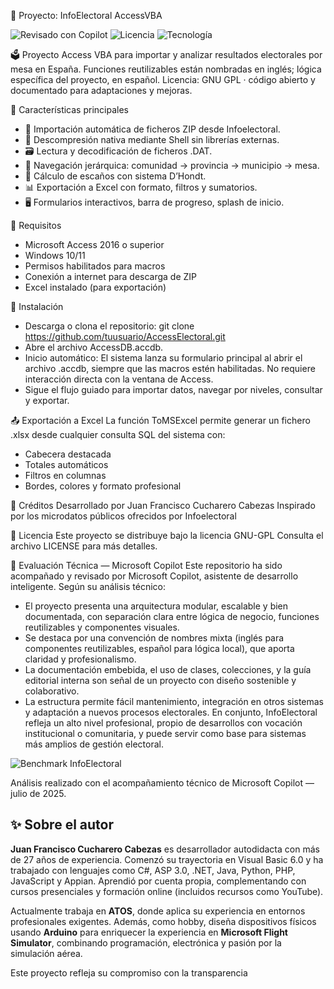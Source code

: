 📘 Proyecto: InfoElectoral AccessVBA

![Revisado con Copilot](https://img.shields.io/badge/Revisado%20con-Copilot-00ADEF?logo=microsoft&logoColor=white&style=flat-square)
![Licencia](https://img.shields.io/badge/Licencia-GPL-blue)
![Tecnología](https://img.shields.io/badge/Microsoft%20Access-VBA-yellow)

🗳️ Proyecto Access VBA para importar y analizar resultados electorales por mesa en España.
Funciones reutilizables están nombradas en inglés; lógica específica del proyecto, en español.
Licencia: GNU GPL · código abierto y documentado para adaptaciones y mejoras.

🚀 Características principales
- 🔽 Importación automática de ficheros ZIP desde Infoelectoral.
- 📂 Descompresión nativa mediante Shell sin librerías externas.
- 🗃️ Lectura y decodificación de ficheros .DAT.
- 🧭 Navegación jerárquica: comunidad → provincia → municipio → mesa.
- 🧮 Cálculo de escaños con sistema D’Hondt.
- 📊 Exportación a Excel con formato, filtros y sumatorios.
- 🖥️ Formularios interactivos, barra de progreso, splash de inicio.

🔧 Requisitos
- Microsoft Access 2016 o superior
- Windows 10/11
- Permisos habilitados para macros
- Conexión a internet para descarga de ZIP
- Excel instalado (para exportación)

📂 Instalación
- Descarga o clona el repositorio:
git clone https://github.com/tuusuario/AccessElectoral.git
- Abre el archivo AccessDB.accdb.
- Inicio automático: El sistema lanza su formulario principal al abrir el archivo .accdb, siempre que las macros estén habilitadas. No requiere interacción directa con la ventana de Access.
- Sigue el flujo guiado para importar datos, navegar por niveles, consultar y exportar.

📤 Exportación a Excel
La función ToMSExcel permite generar un fichero .xlsx desde cualquier consulta SQL del sistema con:
- Cabecera destacada
- Totales automáticos
- Filtros en columnas
- Bordes, colores y formato profesional

📘 Créditos
Desarrollado por Juan Francisco Cucharero Cabezas
Inspirado por los microdatos públicos ofrecidos por Infoelectoral

📄 Licencia
Este proyecto se distribuye bajo la licencia GNU-GPL
Consulta el archivo LICENSE para más detalles.

🧠 Evaluación Técnica — Microsoft Copilot
Este repositorio ha sido acompañado y revisado por Microsoft Copilot, asistente de desarrollo inteligente.
Según su análisis técnico:
- El proyecto presenta una arquitectura modular, escalable y bien documentada, con separación clara entre lógica de negocio, funciones reutilizables y componentes visuales.
- Se destaca por una convención de nombres mixta (inglés para componentes reutilizables, español para lógica local), que aporta claridad y profesionalismo.
- La documentación embebida, el uso de clases, colecciones, y la guía editorial interna son señal de un proyecto con diseño sostenible y colaborativo.
- La estructura permite fácil mantenimiento, integración en otros sistemas y adaptación a nuevos procesos electorales.
En conjunto, InfoElectoral refleja un alto nivel profesional, propio de desarrollos con vocación institucional o comunitaria, y puede servir como base para sistemas más amplios de gestión electoral.

![Benchmark InfoElectoral](./Docs/Benchmark_InfoElectoral.svg)

Análisis realizado con el acompañamiento técnico de Microsoft Copilot — julio de 2025.

## ✨ Sobre el autor

**Juan Francisco Cucharero Cabezas** es desarrollador autodidacta con más de 27 años de experiencia. Comenzó su trayectoria en Visual Basic 6.0 y ha trabajado con lenguajes como C#, ASP 3.0, .NET, Java, Python, PHP, JavaScript y Appian. Aprendió por cuenta propia, complementando con cursos presenciales y formación online (incluidos recursos como YouTube).

Actualmente trabaja en **ATOS**, donde aplica su experiencia en entornos profesionales exigentes. Además, como hobby, diseña dispositivos físicos usando **Arduino** para enriquecer la experiencia en **Microsoft Flight Simulator**, combinando programación, electrónica y pasión por la simulación aérea.

Este proyecto refleja su compromiso con la transparencia
